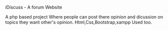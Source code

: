iDiscuss - A forum Website

A php based project Where people can post there opinion and dicussion on topics they want other's opinion.
Html,Css,Bootstrap,xampp Used too.
